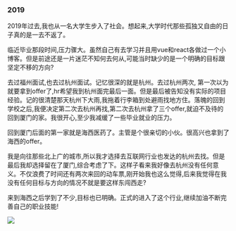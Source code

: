    ### 2019
   2019年过去,我也从一名大学生步入了社会。想起来,大学时代那些孤独又自由的日子真的是一去不返了。

   临近毕业那段时间,压力骤大。虽然自己有去学习并且用vue和react各做过一个小博客。但是前途还是一片迷茫不知何去何从,可能当时缺少的是一个明确的目标跟坚定不移的方向?

   去过福州面试,也去过杭州面试。记忆很深的就是杭州。去过杭州两次, 第一次以为就要拿到offer了,hr希望我到杭州面完最后一面。但是最后被告知没有实际的项目经验。记的很清楚那天杭州下大雨,我拖着行李箱到处避雨找地方住。落魄的回到学校之后,我便决定第二次去杭州再找,第二次去杭州拿了三个offer,就迫不及待的回到厦门的家。我很开心,至少我减缓了一些毕业就业的压力。

   回到厦门后面的第一家就是海西医药了。主管是个很亲切的小伙。很高兴也拿到了海西的offer。

   我是向往那些北上广的城市,所以我才选择去互联网行业也发达的杭州去找。但是最后我却选择留在了厦门,综合考虑了下。这样子看来我好像去杭州没有任何意义。不仅浪费了时间还有两次来回的动车票,刚开始我也这么觉得,后来我觉得在我没有任何目标与方向的情况不就是要这样东闯西走?

  来到海西之后学到了不少,目标也已明确。正式的进入了这个行业,继续加油不断完善自己的职业技能!
  

  ![](https://ss0.baidu.com/6ON1bjeh1BF3odCf/it/u=983549807,1239498572&fm=15&gp=0.jpg)